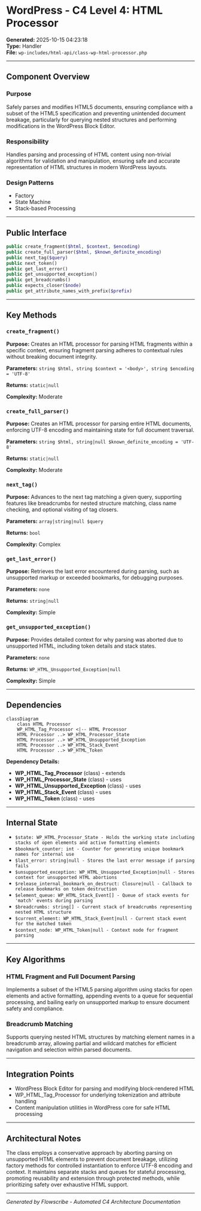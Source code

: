 # WordPress - C4 Level 4: HTML Processor

**Generated:** 2025-10-15 04:23:18  
**Type:** Handler  
**File:** `wp-includes/html-api/class-wp-html-processor.php`

---

## Component Overview

### Purpose
Safely parses and modifies HTML5 documents, ensuring compliance with a subset of the HTML5 specification and preventing unintended document breakage, particularly for querying nested structures and performing modifications in the WordPress Block Editor.

### Responsibility
Handles parsing and processing of HTML content using non-trivial algorithms for validation and manipulation, ensuring safe and accurate representation of HTML structures in modern WordPress layouts.

### Design Patterns
- Factory
- State Machine
- Stack-based Processing

---

## Public Interface

```php
public create_fragment($html, $context, $encoding)
public create_full_parser($html, $known_definite_encoding)
public next_tag($query)
public next_token()
public get_last_error()
public get_unsupported_exception()
public get_breadcrumbs()
public expects_closer($node)
public get_attribute_names_with_prefix($prefix)
```

---

## Key Methods

### `create_fragment()`

**Purpose:** Creates an HTML processor for parsing HTML fragments within a specific context, ensuring fragment parsing adheres to contextual rules without breaking document integrity.

**Parameters:** `string $html, string $context = '<body>', string $encoding = 'UTF-8'`

**Returns:** `static|null`

**Complexity:** Moderate

### `create_full_parser()`

**Purpose:** Creates an HTML processor for parsing entire HTML documents, enforcing UTF-8 encoding and maintaining state for full document traversal.

**Parameters:** `string $html, string|null $known_definite_encoding = 'UTF-8'`

**Returns:** `static|null`

**Complexity:** Moderate

### `next_tag()`

**Purpose:** Advances to the next tag matching a given query, supporting features like breadcrumbs for nested structure matching, class name checking, and optional visiting of tag closers.

**Parameters:** `array|string|null $query`

**Returns:** `bool`

**Complexity:** Complex

### `get_last_error()`

**Purpose:** Retrieves the last error encountered during parsing, such as unsupported markup or exceeded bookmarks, for debugging purposes.

**Parameters:** `none`

**Returns:** `string|null`

**Complexity:** Simple

### `get_unsupported_exception()`

**Purpose:** Provides detailed context for why parsing was aborted due to unsupported HTML, including token details and stack states.

**Parameters:** `none`

**Returns:** `WP_HTML_Unsupported_Exception|null`

**Complexity:** Simple

---

## Dependencies

```mermaid
classDiagram
    class HTML Processor
    WP_HTML_Tag_Processor <|-- HTML Processor
    HTML Processor ..> WP_HTML_Processor_State
    HTML Processor ..> WP_HTML_Unsupported_Exception
    HTML Processor ..> WP_HTML_Stack_Event
    HTML Processor ..> WP_HTML_Token
```

**Dependency Details:**

- **WP_HTML_Tag_Processor** (class) - extends
- **WP_HTML_Processor_State** (class) - uses
- **WP_HTML_Unsupported_Exception** (class) - uses
- **WP_HTML_Stack_Event** (class) - uses
- **WP_HTML_Token** (class) - uses

---

## Internal State

- `$state: WP_HTML_Processor_State - Holds the working state including stacks of open elements and active formatting elements`
- `$bookmark_counter: int - Counter for generating unique bookmark names for internal use`
- `$last_error: string|null - Stores the last error message if parsing fails`
- `$unsupported_exception: WP_HTML_Unsupported_Exception|null - Stores context for unsupported HTML abortions`
- `$release_internal_bookmark_on_destruct: Closure|null - Callback to release bookmarks on token destruction`
- `$element_queue: WP_HTML_Stack_Event[] - Queue of stack events for 'match' events during parsing`
- `$breadcrumbs: string[] - Current stack of breadcrumbs representing nested HTML structure`
- `$current_element: WP_HTML_Stack_Event|null - Current stack event for the matched token`
- `$context_node: WP_HTML_Token|null - Context node for fragment parsing`

---

## Key Algorithms

### HTML Fragment and Full Document Parsing

Implements a subset of the HTML5 parsing algorithm using stacks for open elements and active formatting, appending events to a queue for sequential processing, and bailing early on unsupported markup to ensure document safety and compliance.

### Breadcrumb Matching

Supports querying nested HTML structures by matching element names in a breadcrumb array, allowing partial and wildcard matches for efficient navigation and selection within parsed documents.


---

## Integration Points

- WordPress Block Editor for parsing and modifying block-rendered HTML
- WP_HTML_Tag_Processor for underlying tokenization and attribute handling
- Content manipulation utilities in WordPress core for safe HTML processing

---

## Architectural Notes

The class employs a conservative approach by aborting parsing on unsupported HTML elements to prevent document breakage, utilizing factory methods for controlled instantiation to enforce UTF-8 encoding and context. It maintains separate stacks and queues for stateful processing, promoting reusability and extension through protected methods, while prioritizing safety over exhaustive HTML support.

---

*Generated by Flowscribe - Automated C4 Architecture Documentation*
